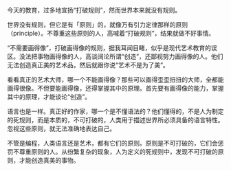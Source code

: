 今天的教育，过多地宣扬“打破规则”，然而世界本来就没有规则。

世界没有规则，但它是有「原则」的，就像万有引力定律那样的原则（principle）。不尊重这些原则的人，高喊着“打破规则”，结果就做不好事情。

“不需要画得像”，打破画得像的规则，据我耳闻目睹，似乎是现代艺术教育的误区。没法把事物画得像的人，高谈阔论所谓“创造”，还鄙视努力画得像的人。他们无法创造真正美的艺术品，然后就跟你说“艺术不是为了美”。

看看真正的艺术大师，哪一个不能画得像？那些可以画得歪歪扭扭的大师，全都能画得很像。不但要能画得像，还得掌握其中的原理。首先要有画得像的能力，掌握其中的原理，才能谈论“创造”。

语言也是一样。真正好的作家，哪一个是不懂语法的？他们懂得的，不是人为制定的死规则，而是本质的，不可打破的，人类用于描述世界所必须具备的语言特性。忽视这些原则，就无法准确地表达自己。

不管是编程，人类语言还是艺术，都有它们的原则。原则是不可打破的，它们会惩罚不尊重原则的人。从纷繁复杂的现象，人为定义的死规则中，发现不可打破的原则，才能创造真美的事物。
